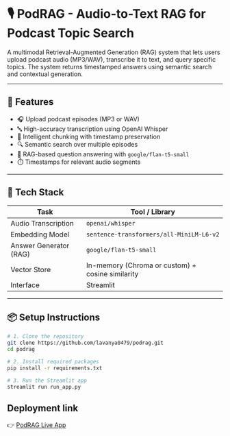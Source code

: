 # 🎙️ PodRAG - Audio-to-Text RAG for Podcast Topic Search

A multimodal Retrieval-Augmented Generation (RAG) system that lets users upload podcast audio (MP3/WAV), transcribe it to text, and query specific topics. The system returns timestamped answers using semantic search and contextual generation.

---

## 🚀 Features

- 🎧 Upload podcast episodes (MP3 or WAV)
- 🔤 High-accuracy transcription using OpenAI Whisper
- 🧩 Intelligent chunking with timestamp preservation
- 🔍 Semantic search over multiple episodes
- 🧠 RAG-based question answering with `google/flan-t5-small`
- ⏱️ Timestamps for relevant audio segments

---

## 🧰 Tech Stack

| Task                      | Tool / Library                |
|---------------------------|-------------------------------|
| Audio Transcription       | `openai/whisper`              |
| Embedding Model           | `sentence-transformers/all-MiniLM-L6-v2` |
| Answer Generator (RAG)    | `google/flan-t5-small`        |
| Vector Store              | In-memory (Chroma or custom) + cosine similarity |
| Interface                 | Streamlit                     |

---

## 📦 Setup Instructions

```bash
# 1. Clone the repository
git clone https://github.com/lavanya0479/podrag.git
cd podrag

# 2. Install required packages
pip install -r requirements.txt

# 3. Run the Streamlit app
streamlit run run_app.py
```

## Deployment link

👉 [PodRAG Live App](https://your-streamlit-app-url.streamlit.app)

